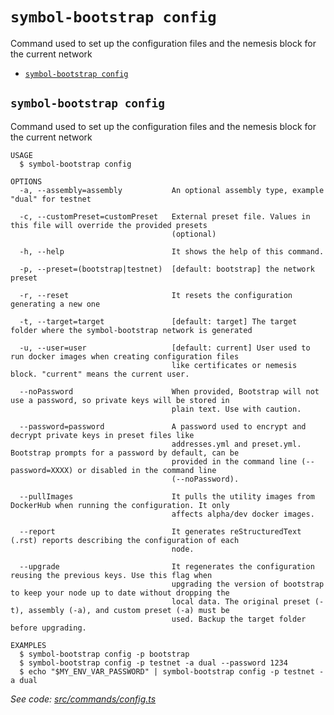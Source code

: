 `symbol-bootstrap config`
=========================

Command used to set up the configuration files and the nemesis block for the current network

* [`symbol-bootstrap config`](#symbol-bootstrap-config)

## `symbol-bootstrap config`

Command used to set up the configuration files and the nemesis block for the current network

```
USAGE
  $ symbol-bootstrap config

OPTIONS
  -a, --assembly=assembly           An optional assembly type, example "dual" for testnet

  -c, --customPreset=customPreset   External preset file. Values in this file will override the provided presets
                                    (optional)

  -h, --help                        It shows the help of this command.

  -p, --preset=(bootstrap|testnet)  [default: bootstrap] the network preset

  -r, --reset                       It resets the configuration generating a new one

  -t, --target=target               [default: target] The target folder where the symbol-bootstrap network is generated

  -u, --user=user                   [default: current] User used to run docker images when creating configuration files
                                    like certificates or nemesis block. "current" means the current user.

  --noPassword                      When provided, Bootstrap will not use a password, so private keys will be stored in
                                    plain text. Use with caution.

  --password=password               A password used to encrypt and decrypt private keys in preset files like
                                    addresses.yml and preset.yml. Bootstrap prompts for a password by default, can be
                                    provided in the command line (--password=XXXX) or disabled in the command line
                                    (--noPassword).

  --pullImages                      It pulls the utility images from DockerHub when running the configuration. It only
                                    affects alpha/dev docker images.

  --report                          It generates reStructuredText (.rst) reports describing the configuration of each
                                    node.

  --upgrade                         It regenerates the configuration reusing the previous keys. Use this flag when
                                    upgrading the version of bootstrap to keep your node up to date without dropping the
                                    local data. The original preset (-t), assembly (-a), and custom preset (-a) must be
                                    used. Backup the target folder before upgrading.

EXAMPLES
  $ symbol-bootstrap config -p bootstrap
  $ symbol-bootstrap config -p testnet -a dual --password 1234
  $ echo "$MY_ENV_VAR_PASSWORD" | symbol-bootstrap config -p testnet -a dual
```

_See code: [src/commands/config.ts](https://github.com/nemtech/symbol-bootstrap/blob/v0.4.6/src/commands/config.ts)_
